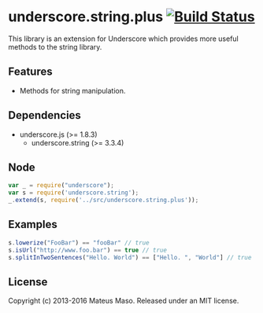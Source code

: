 underscore.string.plus [![Build Status](https://travis-ci.org/mateusmaso/underscore.string.plus.svg?branch=master)](https://travis-ci.org/mateusmaso/underscore.string.plus)
======================

This library is an extension for Underscore which provides more useful methods to the string library.

## Features

* Methods for string manipulation.

## Dependencies

* underscore.js (>= 1.8.3)
  * underscore.string (>= 3.3.4)

## Node

```javascript
var _ = require("underscore");
var s = require('underscore.string');
_.extend(s, require('../src/underscore.string.plus'));
```

## Examples

```javascript
s.lowerize("FooBar") == "fooBar" // true
s.isUrl("http://www.foo.bar") == true // true
s.splitInTwoSentences("Hello. World") == ["Hello. ", "World"] // true
```

## License

Copyright (c) 2013-2016 Mateus Maso. Released under an MIT license.
